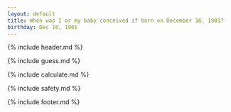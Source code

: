 ```yaml
---
layout: default
title: When was I or my baby conceived if born on December 16, 1901?
birthday: Dec 16, 1901
---
```


{% include header.md %}

{% include guess.md %}

{% include calculate.md %}

{% include safety.md %}

{% include footer.md %}



